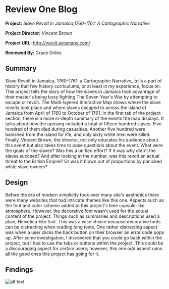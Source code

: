 # Review One Blog 
**Project:** _Slave Revolt in Jamaica,1760-1761: A Cartographic Narrative_

**Project Director:** Vincent Brown

**Project URL:** http://revolt.axismaps.com/ 

**Reviewed By:** Grace Griles 

## **Summary**

Slave Revolt in Jamaica, 1760-1761: a Cartographic Narrative_ tells a part of history that few history curriculums, or at least in my experience, focus on. This project tells the story of how the slaves in Jamaica took advantage of their master's being busy fighting The Seven Year's War by attempting to escape or revolt. The Multi-layered Interactive Map shows where the slave revolts took place and where slaves escaped to across the island of Jamaica from April of 1760 to October of 1761. In the first tab of the project section, there is a more in-depth summary of the events the map displays. It talks about how the uprising included a total of fifteen hundred slaves. Five hundred of them died during casualties. Another five hundred were banished from the island for life, and only sixty white men were killed. Finally, Vincent Brown, the director, not only educates his audience about this event but also takes time to pose questions about the event. What were the goals of the slaves? Was this a unified effort? If it was why didn't the slaves succeed? And after looking at the number, was this revolt an actual threat to the British Empire? Or was it blown out of proportions by panicked white slave owners?


## **Design**

Before the era of modern simplicity took over many site's aesthetics there were many websites that had intricate themes like this one. Aspects such as the font and color scheme added to this project's time capsule-like atmosphere. However, the decorative font wasn't used for the actual content of the project. Things such as summaries and descriptions used a plain, Helvetica-like font. This was a wise choice because decorative fonts can be distracting when reading long texts. One rather distracting aspect was when a user clicks the back button on their browser an error code pops up. After some investigation, I discovered that you could go back within the project, but I had to use the tabs or buttons within the project. This could be a discouraging aspect for certain users; however,  this one odd aspect ruins all the good ones this project has going for it. 


## **Findings**





![alt text](https://gracelgriles.github.io/ladwhistledownengl350/images/hometownjpegsmall.jpg)
